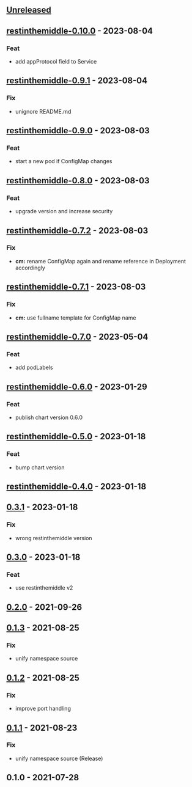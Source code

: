 <a name="unreleased"></a>
## [Unreleased]


<a name="restinthemiddle-0.10.0"></a>
## [restinthemiddle-0.10.0] - 2023-08-04
### Feat
- add appProtocol field to Service


<a name="restinthemiddle-0.9.1"></a>
## [restinthemiddle-0.9.1] - 2023-08-04
### Fix
- unignore README.md


<a name="restinthemiddle-0.9.0"></a>
## [restinthemiddle-0.9.0] - 2023-08-03
### Feat
- start a new pod if ConfigMap changes


<a name="restinthemiddle-0.8.0"></a>
## [restinthemiddle-0.8.0] - 2023-08-03
### Feat
- upgrade version and increase security


<a name="restinthemiddle-0.7.2"></a>
## [restinthemiddle-0.7.2] - 2023-08-03
### Fix
- **cm:** rename ConfigMap again and rename reference in Deployment accordingly


<a name="restinthemiddle-0.7.1"></a>
## [restinthemiddle-0.7.1] - 2023-08-03
### Fix
- **cm:** use fullname template for ConfigMap name


<a name="restinthemiddle-0.7.0"></a>
## [restinthemiddle-0.7.0] - 2023-05-04
### Feat
- add podLabels


<a name="restinthemiddle-0.6.0"></a>
## [restinthemiddle-0.6.0] - 2023-01-29
### Feat
- publish chart version 0.6.0


<a name="restinthemiddle-0.5.0"></a>
## [restinthemiddle-0.5.0] - 2023-01-18
### Feat
- bump chart version


<a name="restinthemiddle-0.4.0"></a>
## [restinthemiddle-0.4.0] - 2023-01-18

<a name="0.3.1"></a>
## [0.3.1] - 2023-01-18
### Fix
- wrong restinthemiddle version


<a name="0.3.0"></a>
## [0.3.0] - 2023-01-18
### Feat
- use restinthemiddle v2


<a name="0.2.0"></a>
## [0.2.0] - 2021-09-26

<a name="0.1.3"></a>
## [0.1.3] - 2021-08-25
### Fix
- unify namespace source


<a name="0.1.2"></a>
## [0.1.2] - 2021-08-25
### Fix
- improve port handling


<a name="0.1.1"></a>
## [0.1.1] - 2021-08-23
### Fix
- unify namespace source (Release)


<a name="0.1.0"></a>
## 0.1.0 - 2021-07-28

[Unreleased]: https://github.com/restinthemiddle/helm/compare/restinthemiddle-0.10.0...HEAD
[restinthemiddle-0.10.0]: https://github.com/restinthemiddle/helm/compare/restinthemiddle-0.9.1...restinthemiddle-0.10.0
[restinthemiddle-0.9.1]: https://github.com/restinthemiddle/helm/compare/restinthemiddle-0.9.0...restinthemiddle-0.9.1
[restinthemiddle-0.9.0]: https://github.com/restinthemiddle/helm/compare/restinthemiddle-0.8.0...restinthemiddle-0.9.0
[restinthemiddle-0.8.0]: https://github.com/restinthemiddle/helm/compare/restinthemiddle-0.7.2...restinthemiddle-0.8.0
[restinthemiddle-0.7.2]: https://github.com/restinthemiddle/helm/compare/restinthemiddle-0.7.1...restinthemiddle-0.7.2
[restinthemiddle-0.7.1]: https://github.com/restinthemiddle/helm/compare/restinthemiddle-0.7.0...restinthemiddle-0.7.1
[restinthemiddle-0.7.0]: https://github.com/restinthemiddle/helm/compare/restinthemiddle-0.6.0...restinthemiddle-0.7.0
[restinthemiddle-0.6.0]: https://github.com/restinthemiddle/helm/compare/restinthemiddle-0.5.0...restinthemiddle-0.6.0
[restinthemiddle-0.5.0]: https://github.com/restinthemiddle/helm/compare/restinthemiddle-0.4.0...restinthemiddle-0.5.0
[restinthemiddle-0.4.0]: https://github.com/restinthemiddle/helm/compare/0.3.1...restinthemiddle-0.4.0
[0.3.1]: https://github.com/restinthemiddle/helm/compare/0.3.0...0.3.1
[0.3.0]: https://github.com/restinthemiddle/helm/compare/0.2.0...0.3.0
[0.2.0]: https://github.com/restinthemiddle/helm/compare/0.1.3...0.2.0
[0.1.3]: https://github.com/restinthemiddle/helm/compare/0.1.2...0.1.3
[0.1.2]: https://github.com/restinthemiddle/helm/compare/0.1.1...0.1.2
[0.1.1]: https://github.com/restinthemiddle/helm/compare/0.1.0...0.1.1
